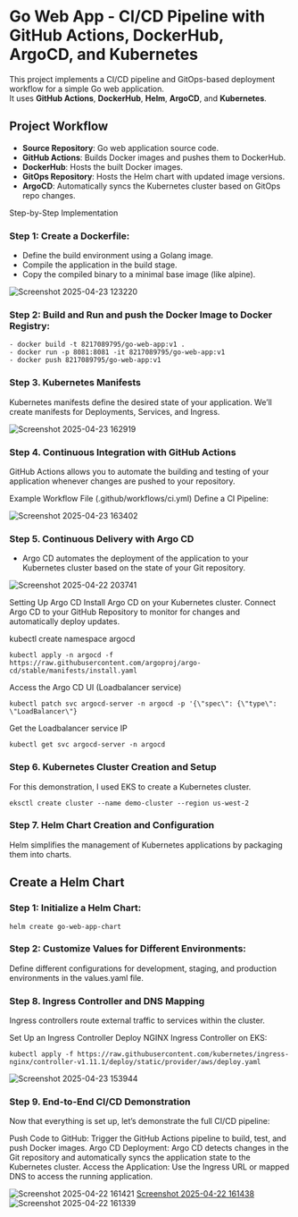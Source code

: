 # Go Web App - CI/CD Pipeline with GitHub Actions, DockerHub, ArgoCD, and Kubernetes

This project implements a CI/CD pipeline and GitOps-based deployment workflow for a simple Go web application.  
It uses **GitHub Actions**, **DockerHub**, **Helm**, **ArgoCD**, and **Kubernetes**.

## Project Workflow

- **Source Repository**: Go web application source code.
- **GitHub Actions**: Builds Docker images and pushes them to DockerHub.
- **DockerHub**: Hosts the built Docker images.
- **GitOps Repository**: Hosts the Helm chart with updated image versions.
- **ArgoCD**: Automatically syncs the Kubernetes cluster based on GitOps repo changes.

Step-by-Step Implementation

### Step 1: Create a Dockerfile:

- Define the build environment using a Golang image.
- Compile the application in the build stage.
- Copy the compiled binary to a minimal base image (like alpine).

![Screenshot 2025-04-23 123220](https://github.com/user-attachments/assets/4248c596-fe19-4749-befb-cc742705539d)

### Step 2: Build and Run and push the Docker Image to Docker Registry:
```
- docker build -t 8217089795/go-web-app:v1 .
- docker run -p 8081:8081 -it 8217089795/go-web-app:v1
- docker push 8217089795/go-web-app:v1
```
### Step 3. Kubernetes Manifests
Kubernetes manifests define the desired state of your application. We’ll create manifests for Deployments, Services, and Ingress.

![Screenshot 2025-04-23 162919](https://github.com/user-attachments/assets/fdbc6748-e1b3-4221-b165-65229e93971e)




### Step 4. Continuous Integration with GitHub Actions
GitHub Actions allows you to automate the building and testing of your application whenever changes are pushed to your repository.

Example Workflow File (.github/workflows/ci.yml)
Define a CI Pipeline:


![Screenshot 2025-04-23 163402](https://github.com/user-attachments/assets/75337ff1-51eb-4523-9b76-f71419e0b34b)




### Step 5. Continuous Delivery with Argo CD
- Argo CD automates the deployment of the application to your Kubernetes cluster based on the state of your Git repository.

![Screenshot 2025-04-22 203741](https://github.com/user-attachments/assets/937fe6bd-a6c3-4f4f-b214-989d108d1d2f)

Setting Up Argo CD
Install Argo CD on your Kubernetes cluster.
Connect Argo CD to your GitHub Repository to monitor for changes and automatically deploy updates.

kubectl create namespace argocd
```
kubectl apply -n argocd -f https://raw.githubusercontent.com/argoproj/argo-cd/stable/manifests/install.yaml
````
Access the Argo CD UI (Loadbalancer service)
```
kubectl patch svc argocd-server -n argocd -p '{\"spec\": {\"type\": \"LoadBalancer\"}
```
Get the Loadbalancer service IP
```
kubectl get svc argocd-server -n argocd
````
### Step 6. Kubernetes Cluster Creation and Setup
For this demonstration, I used EKS to create a Kubernetes cluster.
```
eksctl create cluster --name demo-cluster --region us-west-2
```
### Step 7. Helm Chart Creation and Configuration
Helm simplifies the management of Kubernetes applications by packaging them into charts.

## Create a Helm Chart
### Step 1: Initialize a Helm Chart:
```
helm create go-web-app-chart
```
### Step 2: Customize Values for Different Environments:
Define different configurations for development, staging, and production environments in the values.yaml file.

### Step 8. Ingress Controller and DNS Mapping
Ingress controllers route external traffic to services within the cluster.

Set Up an Ingress Controller
Deploy NGINX Ingress Controller on EKS:
```
kubectl apply -f https://raw.githubusercontent.com/kubernetes/ingress-nginx/controller-v1.11.1/deploy/static/provider/aws/deploy.yaml
```

![Screenshot 2025-04-23 153944](https://github.com/user-attachments/assets/772ee407-0974-45e5-ac33-ea8c41cc8a03)

### Step 9. End-to-End CI/CD Demonstration
Now that everything is set up, let’s demonstrate the full CI/CD pipeline:

Push Code to GitHub: Trigger the GitHub Actions pipeline to build, test, and push Docker images.
Argo CD Deployment: Argo CD detects changes in the Git repository and automatically syncs the application state to the Kubernetes cluster.
Access the Application: Use the Ingress URL or mapped DNS to access the running application.

![Screenshot 2025-04-22 161421](https://github.com/user-attachments/assets/a932482c-79b0-499a-9aeb-9fcb81e8339c)
[Screenshot 2025-04-22 161438](https://github.com/user-attachments/assets/18b6f343-f3b6-4a03-8ca6-eb3027af001c)
![Screenshot 2025-04-22 161339](https://github.com/user-attachments/assets/653a0f8d-625a-458f-a409-59c7721ce7fc)

















